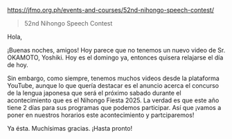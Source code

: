 https://jfmo.org.ph/events-and-courses/52nd-nihongo-speech-contest/

> 52nd Nihongo Speech Contest

Hola,

¡Buenas noches, amigos! Hoy parece que no tenemos un nuevo video de Sr. OKAMOTO, Yoshiki. Hoy es el domingo ya, entonces quisera relajarse el día de hoy.

Sin embargo, como siempre, tenemos muchos videos desde la plataforma YouTube, aunque lo que quería destacar es el anuncio acerca el concurso de la lengua japonesa que será el próximo sabado durante el acontecimiento que es el Nihongo Fiesta 2025. La verdad es que este año tiene 2 días para sus programas que podemos participar. Así que ¡vamos a poner en nuestros horarios este acontecimiento y partciparemos!

Ya ésta. Muchísimas gracias. ¡Hasta pronto!
